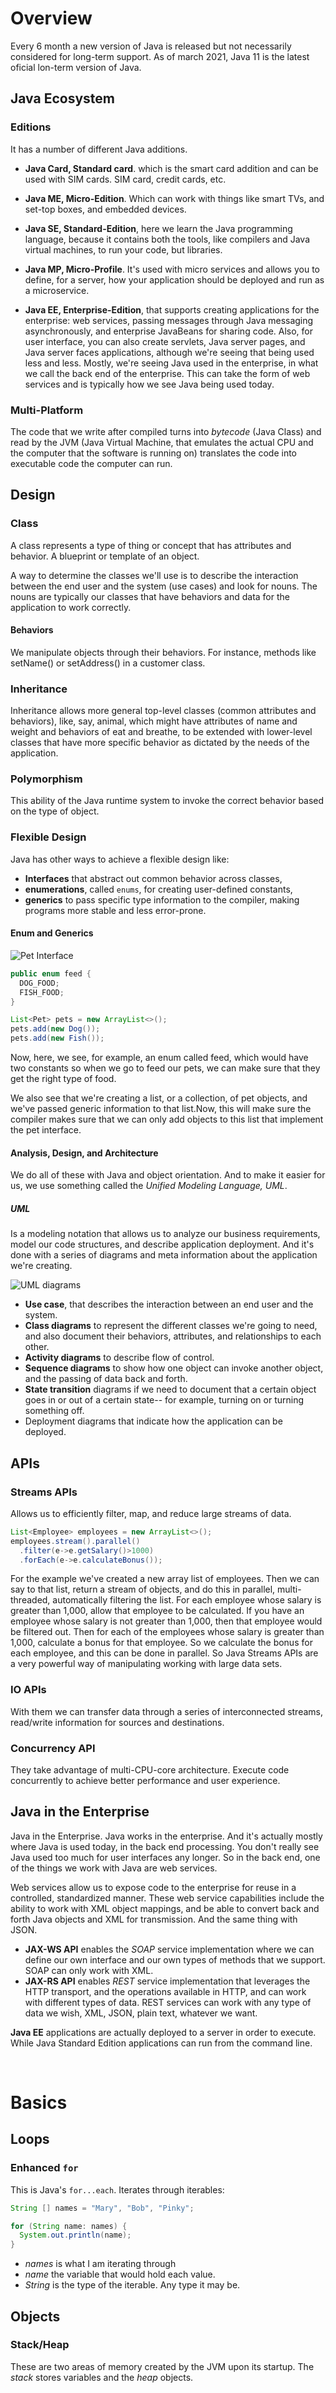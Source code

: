 # Overview

Every 6 month a new version of Java is released but not necessarily considered for long-term support. As of march 2021, Java 11 is the latest oficial lon-term version of Java. 

## **Java Ecosystem**

### **Editions**

It has a number of different Java additions.

- **Java Card, Standard card**. which is the smart card addition and can be used with SIM cards. SIM card, credit cards, etc. 

- **Java ME, Micro-Edition**. Which can work with things like smart TVs, and set-top boxes, and embedded devices.

- **Java SE, Standard-Edition**, here we learn the Java programming language, because it contains both the tools, like compilers and Java virtual machines, to run your code, but libraries.

- **Java MP, Micro-Profile**. It's used with micro services and allows you to define, for a server, how your application should be deployed and run as a microservice.

- **Java EE, Enterprise-Edition**, that supports creating applications for the enterprise: web services, passing messages through Java messaging asynchronously, and enterprise JavaBeans for sharing code. Also, for user interface, you can also create servlets, Java server pages, and Java server faces applications, although we're seeing that being used less and less. Mostly, we're seeing Java used in the enterprise, in what we call the back end of the enterprise. This can take the form of web services and is typically how we see Java being used today.

### **Multi-Platform**

The code that we write after compiled turns into *bytecode* (Java Class) and read by the JVM (Java Virtual Machine, that emulates the actual CPU and the computer that the software is running on) translates the code into executable code the computer can run.


## **Design**

### **Class**

A class represents a type of thing or concept that has attributes and behavior. A blueprint or template of an object.

A way to determine the classes we'll use is to describe the interaction between the end user and the system (use cases) and look for nouns. The nouns are typically our classes that have behaviors and data for the application to work correctly.

#### **Behaviors**
We manipulate objects through their behaviors. For instance, methods like setName() or setAddress() in a customer class.

### **Inheritance**

Inheritance allows more general top-level classes (common attributes and behaviors), like, say, animal, which might have attributes of name and weight and behaviors of eat and breathe, to be extended with lower-level classes that have more specific behavior as dictated by the needs of the application.

### **Polymorphism**

This ability of the Java runtime system to invoke the correct behavior based on the type of object.

### **Flexible Design**

Java has other ways to achieve a flexible design like: 

- **Interfaces** that abstract out common behavior across classes,
- **enumerations**, called `enums`, for creating user-defined constants,
- **generics** to pass specific type information to the compiler, making programs more stable and less error-prone.

#### **Enum and Generics**

![Pet Interface](.\Resources\PetInterface.png)

```java
public enum feed {
  DOG_FOOD;
  FISH_FOOD;
}
```

```JAVA
List<Pet> pets = new ArrayList<>();
pets.add(new Dog());
pets.add(new Fish());
```
Now, here, we see, for example, an enum called feed, which would have two constants so when we go to feed our pets, we can make sure that they get the right type of food. 

We also see that we're creating a list, or a collection, of pet objects, and we've passed generic information to that list.Now, this will make sure the compiler makes sure that we can only add objects to this list that implement the pet interface.

#### **Analysis, Design, and Architecture**

We do all of these with Java and object orientation. And to make it easier for us, we use something called the *Unified Modeling Language, UML*.

##### **UML**

Is a modeling notation that allows us to analyze our business requirements, model our code structures, and describe application deployment. And it's done with a series of diagrams and meta information about the application we're creating.

![UML diagrams](.\Resources\UMLSampleDiagrams.png)

- **Use case**, that describes the interaction between an end user and the system. 
- **Class diagrams** to represent the different classes we're going to need, and also document their behaviors, attributes, and relationships to each other.
- **Activity diagrams** to describe flow of control. 
- **Sequence diagrams** to show how one object can invoke another object, and the passing of data back and forth.
- **State transition** diagrams if we need to document that a certain object goes in or out of a certain state-- for example, turning on or turning something off. 
- Deployment diagrams that indicate how the application can be deployed.


## **APIs**

### **Streams APIs**

Allows us to efficiently filter, map, and reduce large streams of data. 

```java
List<Employee> employees = new ArrayList<>();
employees.stream().parallel()
  .filter(e->e.getSalary()>1000)
  .forEach(e->e.calculateBonus());
```

For the example we've created a new array list of employees. Then we can say to that list, return a stream of objects, and do this in parallel, multi-threaded, automatically filtering the list. For each employee whose salary is greater than 1,000, allow that employee to be calculated. If you have an employee whose salary is not greater than 1,000, then that employee would be filtered out. Then for each of the employees whose salary is greater than 1,000, calculate a bonus for that employee. So we calculate the bonus for each employee, and this can be done in parallel. So Java Streams APIs are a very powerful way of manipulating working with large data sets.

### **IO APIs**

With them we can transfer data through a series of interconnected streams, read/write information for sources and destinations.

### **Concurrency API**

They take advantage of multi-CPU-core architecture. Execute code concurrently to achieve better performance and user experience.


## **Java in the Enterprise**

Java in the Enterprise. Java works in the enterprise. And it's actually mostly where Java is used today, in the back end processing. You don't really see Java used too much for user interfaces any longer. So in the back end, one of the things we work with Java are web services.

Web services allow us to expose code to the enterprise for reuse in a controlled, standardized manner. These web service capabilities include the ability to work with XML object mappings, and be able to convert back and forth Java objects and XML for transmission. And the same thing with JSON.

- **JAX-WS API** enables the *SOAP* service implementation where we can define our own interface and our own types of methods that we support. SOAP can only work with XML.
- **JAX-RS API** enables *REST* service implementation that leverages the HTTP transport, and the operations available in HTTP, and can work with different types of data.  REST services can work with any type of data we wish, XML, JSON, plain text, whatever we want.

**Java EE** applications are actually deployed to a server in order to execute. While Java Standard Edition applications can run from the command line.

<br>

# **Basics**

## Loops

### **Enhanced `for`**

This is Java's `for...each`. Iterates through iterables:

```java
String [] names = "Mary", "Bob", "Pinky";

for (String name: names) {
  System.out.println(name);
}
```
- *names* is what I am iterating through
- *name* the variable that would hold each value.
- *String* is the type of the iterable. Any type it may be.

## **Objects**

### **Stack/Heap**

These are two areas of memory created by the JVM upon its startup. The *stack* stores variables and the *heap* objects.